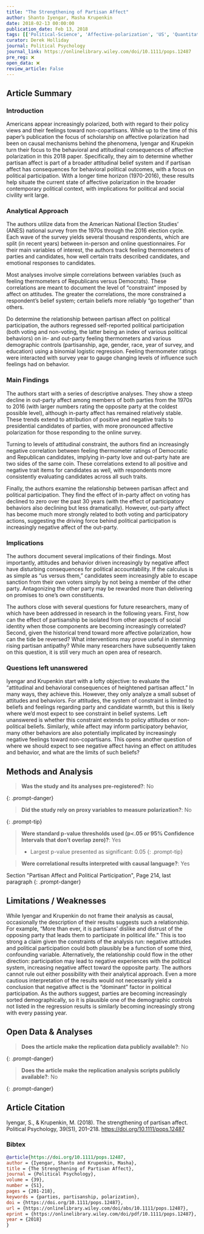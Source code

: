 ```yaml
---
title: "The Strengthening of Partisan Affect"
author: Shanto Iyengar, Masha Krupenkin
date: 2018-02-13 00:00:00
publication_date: Feb 13, 2018
tags: [['Political-Science', 'Affective-polarization', 'US', 'Quantitative', 'Descriptive', 'ANES']]
curator: Derek Holliday
journal: Political Psychology
journal_link: https://onlinelibrary.wiley.com/doi/10.1111/pops.12487
pre_reg: ❌
open_data: ❌
review_article: False
---
```


## Article Summary

### Introduction ###
Americans appear increasingly polarized, both with regard to their policy views and their feelings toward non-copartisans. While up to the time of this paper’s publication the focus of scholarship on affective polarization had been on causal mechanisms behind the phenomena, Iyengar and Krupekin turn their focus to the behavioral and attitudinal consequences of affective polarization in this 2018 paper. Specifically, they aim to determine whether partisan affect is part of a broader attitudinal belief system and if partisan affect has consequences for behavioral political outcomes, with a focus on political participation. With a longer time horizon (1970-2016), these results help situate the current state of affective polarization in the broader contemporary political context, with implications for political and social civility writ large.

### Analytical Approach ###
The authors utilize data from the American National Election Studies’ (ANES) national survey from the 1970s through the 2016 election cycle. Each wave of the survey yields several thousand respondents, which are split (in recent years) between in-person and online questionnaires. For their main variables of interest, the authors track feeling thermometers of parties and candidates, how well certain traits described candidates, and emotional responses to candidates.

Most analyses involve simple correlations between variables (such as feeling thermometers of Republicans versus Democrats). These correlations are meant to document the level of “constraint” imposed by affect on attitudes. The greater the correlations, the more constrained a respondent’s belief system; certain beliefs more reliably “go together” than others.

Do determine the relationship between partisan affect on political participation, the authors regressed self-reported political participation (both voting and non-voting, the latter being an index of various political behaviors) on in- and out-party feeling thermometers  and various demographic controls (partisanship, age, gender, race, year of survey, and education) using a binomial logistic regression. Feeling thermometer ratings were interacted with survey year to gauge changing levels of influence such feelings had on behavior.

### Main Findings ###
The authors start with a series of descriptive analyses. They show a steep decline in out-party affect among members of both parties from the 1970s to 2016 (with larger numbers rating the opposite party at the coldest possible level), although in-party affect has remained relatively stable. These trends extend to attribution of positive and negative traits to presidential candidates of parties, with more pronounced affective polarization for those responding to the online survey.

Turning to levels of attitudinal constraint, the authors find an increasingly negative correlation between feeling thermometer ratings of Democratic and Republican candidates, implying in-party love and out-party hate are two sides of the same coin. These correlations extend to all positive and negative trait items for candidates as well, with respondents more consistently evaluating candidates across all such traits.

Finally, the authors examine the relationship between partisan affect and political participation. They find the effect of in-party affect on voting has declined to zero over the past 30 years (with the effect of participatory behaviors also declining but less dramatically). However, out-party affect has become much more strongly related to both voting and participatory actions, suggesting the driving force behind political participation is increasingly negative affect of the out-party.

### Implications ###
The authors document several implications of their findings. Most importantly, attitudes and behavior driven increasingly by negative affect have disturbing consequences for political accountability. If the calculus is as simple as “us versus them,” candidates seem increasingly able to escape sanction from their own voters simply by not being a member of the other party. Antagonizing the other party may be rewarded more than delivering on promises to one’s own constituents.

The authors close with several questions for future researchers, many of which have been addressed in research in the following years. First, how can the effect of partisanship be isolated from other aspects of social identity when those components are becoming increasingly correlated? Second, given the historical trend toward more affective polarization, how can the tide be reversed? What interventions may prove useful in stemming rising partisan antipathy? While many researchers have subsequently taken on this question, it is still very much an open area of research.

### Questions left unanswered ###
Iyengar and Krupenkin start with a lofty objective: to evaluate the “attitudinal and behavioral consequences of heightened partisan affect.” In many ways, they achieve this. However, they only analyze a small subset of attitudes and behaviors. For attitudes, the system of constraint is limited to beliefs and feelings regarding party and candidate warmth, but this is likely where we’d most expect to see constraint in belief systems. Left unanswered is whether this constraint extends to policy attitudes or non-political beliefs. Similarly, while affect may inform participatory behavior, many other behaviors are also potentially implicated by increasingly negative feelings toward non-copartisans. This opens another question of where we should expect to see negative affect having an effect on attitudes and behavior, and what are the limits of such beliefs?


## Methods and Analysis

> **Was the study and its analyses pre-registered?**: No
> 
{: .prompt-danger}

> **Did the study rely on proxy variables to measure polarization?**: No
> 
> 
> 
{: .prompt-tip}


> **Were standard p-value thresholds used (p<.05 or 95% Confidence Intervals that don’t overlap zero)?**: Yes
> 
> - Largest p-value presented as significant: 0.05
{: .prompt-tip}

> **Were correlational results interpreted with causal language?**: Yes
> 
>
> 
Section "Partisan Affect and Political Participation", Page 214, last paragraph
{: .prompt-danger}

## Limitations / Weaknesses

While Iyengar and Krupenkin do not frame their analysis as causal, occasionally the description of their results suggests such a relationship. For example, “More than ever, it is partisans' dislike and distrust of the opposing party that leads them to participate in political life.” This is too strong a claim given the constraints of the analysis run: negative attitudes and political participation could both plausibly be a function of some third, confounding variable. Alternatively, the relationship could flow in the other direction: participation may lead to negative experiences with the political system, increasing negative affect toward the opposite party. The authors cannot rule out either possibility with their analytical approach.  Even a more cautious interpretation of the results would not necessarily yield a conclusion that negative affect is the “dominant” factor in political participation. As the authors suggest, parties are becoming increasingly sorted demographically, so it is plausible one of the demographic controls not listed in the regression results is similarly becoming increasingly strong with every passing year.

## Open Data & Analyses

> **Does the article make the replication data publicly available?**: No
> 
{: .prompt-danger}

> **Does the article make the replication analysis scripts publicly available?**: No
> 
{: .prompt-danger}



## Article Citation

Iyengar, S., &amp; Krupenkin, M. (2018). The strengthening of partisan affect. Political Psychology, 39(S1), 201–218. https://doi.org/10.1111/pops.12487

### Bibtex

```bibtex
@article{https://doi.org/10.1111/pops.12487,
author = {Iyengar, Shanto and Krupenkin, Masha},
title = {The Strengthening of Partisan Affect},
journal = {Political Psychology},
volume = {39},
number = {S1},
pages = {201-218},
keywords = {parties, partisanship, polarization},
doi = {https://doi.org/10.1111/pops.12487},
url = {https://onlinelibrary.wiley.com/doi/abs/10.1111/pops.12487},
eprint = {https://onlinelibrary.wiley.com/doi/pdf/10.1111/pops.12487},
year = {2018}
}

```